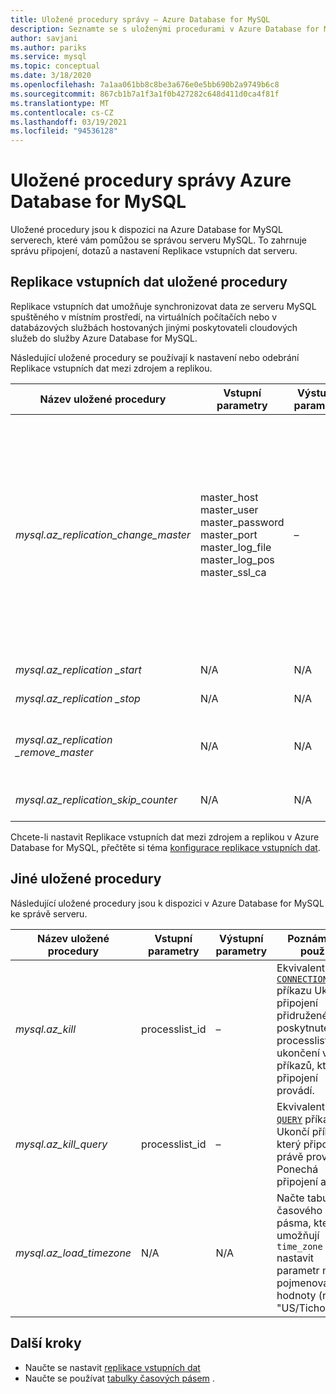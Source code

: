 ```yaml
---
title: Uložené procedury správy – Azure Database for MySQL
description: Seznamte se s uloženými procedurami v Azure Database for MySQL, které vám pomůžou při konfiguraci replikace dat, nastavení časového pásma a dezaktivačních dotazů.
author: savjani
ms.author: pariks
ms.service: mysql
ms.topic: conceptual
ms.date: 3/18/2020
ms.openlocfilehash: 7a1aa061bb8c8be3a676e0e5bb690b2a9749b6c8
ms.sourcegitcommit: 867cb1b7a1f3a1f0b427282c648d411d0ca4f81f
ms.translationtype: MT
ms.contentlocale: cs-CZ
ms.lasthandoff: 03/19/2021
ms.locfileid: "94536128"
---
```

# <a name="azure-database-for-mysql-management-stored-procedures"></a>Uložené procedury správy Azure Database for MySQL

Uložené procedury jsou k dispozici na Azure Database for MySQL serverech, které vám pomůžou se správou serveru MySQL. To zahrnuje správu připojení, dotazů a nastavení Replikace vstupních dat serveru.  

## <a name="data-in-replication-stored-procedures"></a>Replikace vstupních dat uložené procedury

Replikace vstupních dat umožňuje synchronizovat data ze serveru MySQL spuštěného v místním prostředí, na virtuálních počítačích nebo v databázových službách hostovaných jinými poskytovateli cloudových služeb do služby Azure Database for MySQL.

Následující uložené procedury se používají k nastavení nebo odebrání Replikace vstupních dat mezi zdrojem a replikou.

|**Název uložené procedury**|**Vstupní parametry**|**Výstupní parametry**|**Poznámka k použití**|
|-----|-----|-----|-----|
|*mysql.az_replication_change_master*|master_host<br/>master_user<br/>master_password<br/>master_port<br/>master_log_file<br/>master_log_pos<br/>master_ssl_ca|–|Chcete-li přenést data s režimem SSL, předejte kontext certifikátu certifikační autority do parametru master_ssl_ca. </br><br>Chcete-li přenést data bez protokolu SSL, předejte do parametru master_ssl_ca prázdný řetězec.|
|*mysql.az_replication _start*|N/A|N/A|Spustí replikaci.|
|*mysql.az_replication _stop*|N/A|N/A|Zastaví replikaci.|
|*mysql.az_replication _remove_master*|N/A|N/A|Odebere vztah replikace mezi zdrojem a replikou.|
|*mysql.az_replication_skip_counter*|N/A|N/A|Přeskočí jednu chybu replikace.|

Chcete-li nastavit Replikace vstupních dat mezi zdrojem a replikou v Azure Database for MySQL, přečtěte si téma [konfigurace replikace vstupních dat](howto-data-in-replication.md).

## <a name="other-stored-procedures"></a>Jiné uložené procedury

Následující uložené procedury jsou k dispozici v Azure Database for MySQL ke správě serveru.

|**Název uložené procedury**|**Vstupní parametry**|**Výstupní parametry**|**Poznámka k použití**|
|-----|-----|-----|-----|
|*mysql.az_kill*|processlist_id|–|Ekvivalent [`KILL CONNECTION`](https://dev.mysql.com/doc/refman/8.0/en/kill.html) příkazu Ukončí připojení přidružené k poskytnutému processlist_id po ukončení všech příkazů, které připojení provádí.|
|*mysql.az_kill_query*|processlist_id|–|Ekvivalent [`KILL QUERY`](https://dev.mysql.com/doc/refman/8.0/en/kill.html) příkazu Ukončí příkaz, který připojení právě provádí. Ponechá připojení aktivní.|
|*mysql.az_load_timezone*|N/A|N/A|Načte tabulky časového pásma, které umožňují `time_zone` nastavit parametr na pojmenované hodnoty (např. "US/Tichomoří").|

## <a name="next-steps"></a>Další kroky
- Naučte se nastavit [replikace vstupních dat](howto-data-in-replication.md)
- Naučte se používat [tabulky časových pásem](howto-server-parameters.md#working-with-the-time-zone-parameter) .
